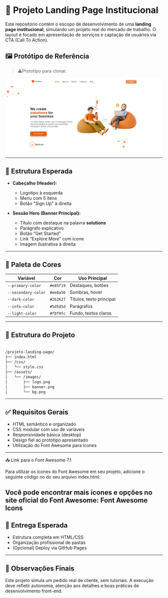 

# 💼 Projeto Landing Page Institucional

Este repositório contém o escopo de desenvolvimento de uma **landing page institucional**, simulando um projeto real do mercado de trabalho. O layout é focado em apresentação de serviços e captação de usuários via CTA (Call To Action).

## 🖼️ Protótipo de Referência

> ⚠️Prototipo para clonar.

![Preview do Layout](./image.png)

---

## 📌 Estrutura Esperada

- **Cabeçalho (Header):**
  - Logotipo à esquerda
  - Menu com 5 itens
  - Botão "Sign Up" à direita

- **Sessão Hero (Banner Principal):**
  - Título com destaque na palavra **solutions**
  - Parágrafo explicativo
  - Botão “Get Started”
  - Link “Explore More” com ícone
  - Imagem ilustrativa à direita

---

## 🎨 Paleta de Cores

| Variável            | Cor       | Uso Principal            |
|---------------------|-----------|--------------------------|
| `--primary-color`   | `#e85f19` | Destaques, botões        |
| `--secondary-color` | `#ee8a56` | Sombras, hover           |
| `--dark-color`      | `#262627` | Títulos, texto principal |
| `--info-color`      | `#5d5d5d` | Parágrafos               |
| `--light-color`     | `#f8f9fc` | Fundo, textos claros     |

---

## 🧱 Estrutura do Projeto

```

/projeto-landing-page/
├── index.html
├── /css/
│   └── style.css
├── /assets/
│   └── /images/
│       ├── logo.png
│       ├── banner.png
│       └── bg.png

```

---

## ✅ Requisitos Gerais

- HTML semântico e organizado
- CSS modular com uso de variáveis
- Responsividade básica (desktop)
- Design fiel ao protótipo apresentado
- Utilização do Font Awesome para ícones

---
📥 Link para o Font Awesome 7.1

Para utilizar os ícones do Font Awesome em seu projeto, adicione o seguinte código no <head> do seu arquivo index.html:

<!-- Font Awesome 7.1 -->
<link rel="stylesheet" href="https://cdnjs.cloudflare.com/ajax/libs/font-awesome/7.1.0/css/all.min.css">

Você pode encontrar mais ícones e opções no site oficial do Font Awesome: Font Awesome Icons
---
## 📌 Entrega Esperada

- Estrutura completa em HTML/CSS
- Organização profissional de pastas
- (Opcional) Deploy via GitHub Pages

---

## 📎 Observações Finais

Este projeto simula um pedido real de cliente, sem tutoriais. A execução deve refletir autonomia, atenção aos detalhes e boas práticas de desenvolvimento front-end.





